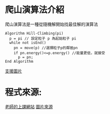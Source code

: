 # 爬山演算法介紹
爬山演算法是一種從隨機解開始找最佳解的演算法
```
Algorithm Hill-Climbing(pi)
  p = pi // 設定粒子 p 為起始粒子 pi
  while not isEnd()
    pn = move(p) //選擇粒子p的鄰居pn
    if pn.energy()<=p.energy() //能量更低，就接受
      p = pn;
End Algorithm
```
[支援圖片](1528880638-446495441_n.png)
# 程式來源:
[老師的上課網站](http://ccckmit.wikidot.com/so:hillclimbing)
[圖片來源](https://andy850701.pixnet.net/blog/post/463288544-%E5%95%9F%E7%99%BC%E5%BC%8F%E6%BC%94%E7%AE%97%E6%B3%95-%E2%80%93-%E7%88%AC%E5%B1%B1%E6%BC%94%E7%AE%97%E6%B3%95)
